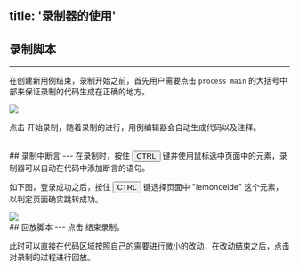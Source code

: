 title: '录制器的使用'
---

## 录制脚本
---

在创建新用例结束，录制开始之前，首先用户需要点击 `process main` 的大括号中部来保证录制的代码生成在正确的地方。

<img class="guide-images" src="/images/guide/recorder-01.png">

点击 <i class="fa fa-circle" style="color:red"></i> 开始录制，随着录制的进行，用例编辑器会自动生成代码以及注释。

<br/>
## 录制中断言
---
在录制时，按住 <button>CTRL</button> 键并使用鼠标选中页面中的元素，录制器可以自动在代码中添加断言的语句。

如下图，登录成功之后，按住 <button>CTRL</button> 键选择页面中 "lemonceide" 这个元素，以判定页面确实跳转成功。

<img class="guide-images" src="/images/guide/recorder-02.png">

<br/>
## 回放脚本
---
点击 <i class="fa fa-stop-circle-o" style="color:red"></i> 结束录制。

此时可以直接在代码区域按照自己的需要进行微小的改动，在改动结束之后，点击 <i class="fa fa-play"></i> 对录制的过程进行回放。
